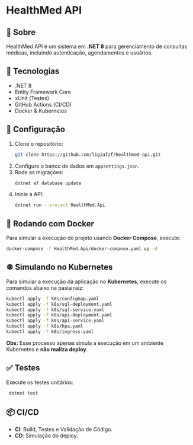 # HealthMed API

## 📌 Sobre
HealthMed API é um sistema em **.NET 8** para gerenciamento de consultas médicas, incluindo autenticação, agendamentos e usuários.

## 🚀 Tecnologias
- .NET 8
- Entity Framework Core
- xUnit (Testes)
- GitHub Actions (CI/CD)
- Docker & Kubernetes

## 🔧 Configuração
1. Clone o repositório:
   ```sh
   git clone https://github.com/ligiafzf/healthmed-api.git
   ```
2. Configure o banco de dados em `appsettings.json`.
3. Rode as migrações:
   ```sh
   dotnet ef database update
   ```
4. Inicie a API:
   ```sh
   dotnet run --project HealthMed.Api
   ```

## 🐳 Rodando com Docker
Para simular a execução do projeto usando **Docker Compose**, execute:
```sh
docker-compose -f HealthMed.Api/docker-compose.yaml up -d
```

## ☸️ Simulando no Kubernetes
Para simular a execução da aplicação no **Kubernetes**, execute os comandos abaixo na pasta raiz:
```sh
kubectl apply -f k8s/configmap.yaml
kubectl apply -f k8s/sql-deployment.yaml
kubectl apply -f k8s/sql-service.yaml
kubectl apply -f k8s/api-deployment.yaml
kubectl apply -f k8s/api-service.yaml
kubectl apply -f k8s/hpa.yaml
kubectl apply -f k8s/ingress.yaml
```

**Obs:** Esse processo apenas simula a execução em um ambiente Kubernetes e **não realiza deploy**.

## ✅ Testes
Execute os testes unitários:
```sh
 dotnet test
```

## 📦 CI/CD
- **CI**: Build, Testes e Validação de Código.
- **CD**: Simulação do deploy.


